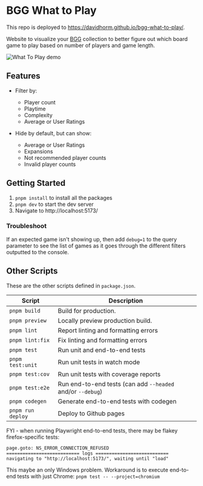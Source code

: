 # BGG What to Play

This repo is deployed to https://davidhorm.github.io/bgg-what-to-play/.

Website to visualize your [BGG](https://boardgamegeek.com/) collection to better figure out which board game to play based on number of players and game length.

![What To Play demo](./public/bgg-what-to-play-demo-v1.2.gif)

## Features

- Filter by:

  - Player count
  - Playtime
  - Complexity
  - Average or User Ratings

- Hide by default, but can show:
  - Average or User Ratings
  - Expansions
  - Not recommended player counts
  - Invalid player counts

## Getting Started

1. `pnpm install` to install all the packages
1. `pnpm dev` to start the dev server
1. Navigate to http://localhost:5173/

### Troubleshoot

If an expected game isn't showing up, then add `debug=1` to the query parameter to see the list of games as it goes through the different filters outputted to the console.

## Other Scripts

These are the other scripts defined in `package.json`.

| Script            | Description                                                |
| ----------------- | ---------------------------------------------------------- |
| `pnpm build`      | Build for production.                                      |
| `pnpm preview`    | Locally preview production build.                          |
| `pnpm lint`       | Report linting and formatting errors                       |
| `pnpm lint:fix`   | Fix linting and formatting errors                          |
| `pnpm test`       | Run unit and end-to-end tests                              |
| `pnpm test:unit`  | Run unit tests in watch mode                               |
| `pnpm test:cov`   | Run unit tests with coverage reports                       |
| `pnpm test:e2e`   | Run end-to-end tests (can add `--headed` and/or `--debug`) |
| `pnpm codegen`    | Generate end-to-end tests with codegen                     |
| `pnpm run deploy` | Deploy to Github pages                                     |

FYI - when running Playwright end-to-end tests, there may be flakey firefox-specific tests:

```
page.goto: NS_ERROR_CONNECTION_REFUSED
=========================== logs ===========================
navigating to "http://localhost:5173/", waiting until "load"
```

This maybe an only Windows problem. Workaround is to execute end-to-end tests with just Chrome: `pnpm test -- --project=chromium`

